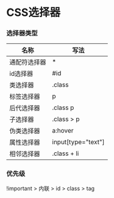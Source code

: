 # CSS选择器

### 选择器类型
名称|写法
---|---
通配符选择器|*
id选择器|#id  
类选择器|.class  
标签选择器|p
后代选择器|.class p
子选择器|.class > p
伪类选择器| a:hover
属性选择器|input[type="text"]
相邻选择器|.class + li

### 优先级
!important > 内联 > id > class > tag